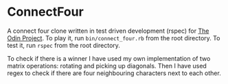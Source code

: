 # ConnectFour

A connect four clone written in test driven development (rspec) for [The Odin Project](http://www.theodinproject.com/ruby-programming/testing-ruby). To play it, run `bin/connect_four.rb` from the root directory. To test it, run `rspec` from the root directory.

To check if there is a winner I have used my own implementation of two matrix operations: rotating and picking up diagonals. Then I have used regex to check if there are four neighbouring characters next to each other.
